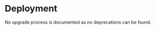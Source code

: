 <!-- NOTE: THIS FILE IS AUTOGENERATED. DO NOT EDIT BY HAND. -->
<!-- see templates/registry/markdown/attribute_namespace.md.j2 -->

# Deployment

No upgrade process is documented as no deprecations can be found.




